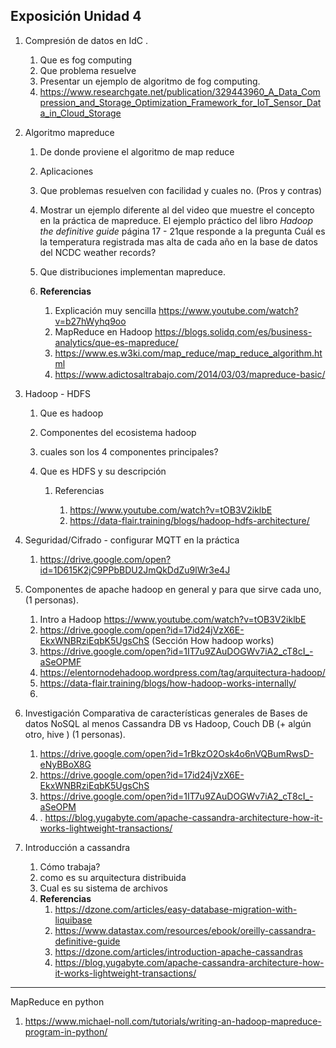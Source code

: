 ## Exposición Unidad 4



1.  Compresión de datos en IdC .

    1.  Que es fog computing
    2.  Que problema resuelve
    3.  Presentar un ejemplo de algoritmo de fog computing. 
    4.  https://www.researchgate.net/publication/329443960_A_Data_Compression_and_Storage_Optimization_Framework_for_IoT_Sensor_Data_in_Cloud_Storage

2.  Algoritmo mapreduce 

    1.  De donde proviene el algoritmo de map reduce

    2.  Aplicaciones

    3.  Que problemas resuelven con facilidad y cuales no. (Pros y contras)

    4.  Mostrar un ejemplo diferente al del video que muestre el concepto en la práctica de mapreduce. El ejemplo práctico del libro *Hadoop the definitive guide* página 17 - 21que responde a la pregunta Cuál es la temperatura registrada mas alta de cada año en la base de datos del NCDC weather records?

    5.  Que distribuciones implementan mapreduce.

    6.  **Referencias**

        1.  Explicación muy sencilla https://www.youtube.com/watch?v=b27hWyhq9oo
        2.  MapReduce en Hadoop https://blogs.solidq.com/es/business-analytics/que-es-mapreduce/
        3.  https://www.es.w3ki.com/map_reduce/map_reduce_algorithm.html
        4.  https://www.adictosaltrabajo.com/2014/03/03/mapreduce-basic/

        

3.  Hadoop - HDFS

    1.  Que es hadoop

    2.  Componentes del ecosistema hadoop

    3.  cuales son los 4 componentes principales?

    4.  Que es HDFS y su descripción

        1.  Referencias

            1.  https://www.youtube.com/watch?v=tOB3V2iklbE 
            2.  https://data-flair.training/blogs/hadoop-hdfs-architecture/

            

4.  Seguridad/Cifrado - configurar MQTT en la práctica 

    1.  https://drive.google.com/open?id=1D615K2jC9PPbBDU2JmQkDdZu9lWr3e4J

5.  Componentes de apache hadoop en general y para que sirve cada uno, (1 personas). 

    1.  Intro a Hadoop https://www.youtube.com/watch?v=tOB3V2iklbE
    2.  https://drive.google.com/open?id=17id24jVzX6E-EkxWNBRziEqbK5UgsChS (Sección How hadoop works)
    3.  https://drive.google.com/open?id=1IT7u9ZAuDOGWv7iA2_cT8cI_-aSeOPMF
    4.   https://elentornodehadoop.wordpress.com/tag/arquitectura-hadoop/
    5.   https://data-flair.training/blogs/how-hadoop-works-internally/ 
    6.  

6.  Investigación Comparativa de características generales de Bases de datos NoSQL al menos Cassandra DB vs Hadoop, Couch DB (+ algún otro, hive ) (1 personas). 

    1.  https://drive.google.com/open?id=1rBkzO2Osk4o6nVQBumRwsD-eNyBBoX8G
    2.  https://drive.google.com/open?id=17id24jVzX6E-EkxWNBRziEqbK5UgsChS
    3.  https://drive.google.com/open?id=1IT7u9ZAuDOGWv7iA2_cT8cI_-aSeOPM
    4.  . https://blog.yugabyte.com/apache-cassandra-architecture-how-it-works-lightweight-transactions/





7.  Introducción a cassandra 
    1.  Cómo trabaja?
    2.  como es su arquitectura distribuida 
    3.  Cual es su sistema de archivos
    4.  **Referencias**
        1.  https://dzone.com/articles/easy-database-migration-with-liquibase 
        2.  https://www.datastax.com/resources/ebook/oreilly-cassandra-definitive-guide
        3.  https://dzone.com/articles/introduction-apache-cassandras
        4.  https://blog.yugabyte.com/apache-cassandra-architecture-how-it-works-lightweight-transactions/





-------

MapReduce en python 

1.  https://www.michael-noll.com/tutorials/writing-an-hadoop-mapreduce-program-in-python/